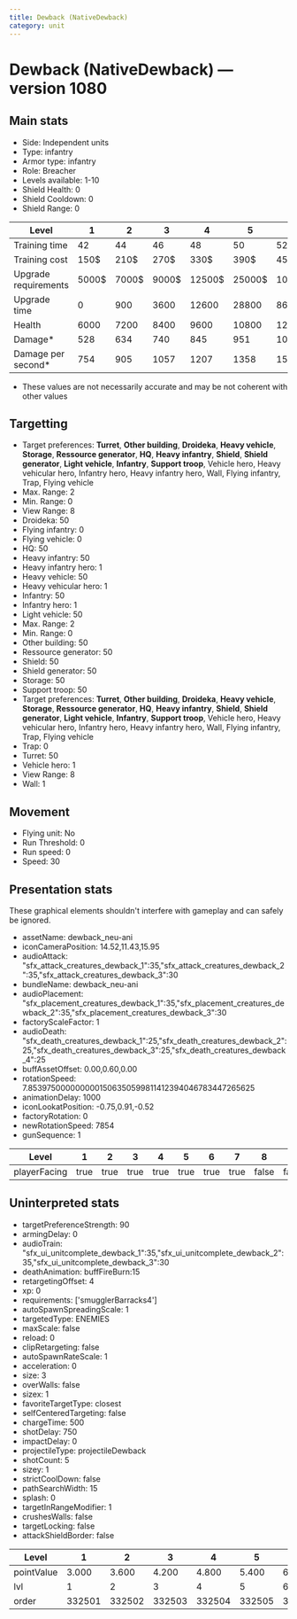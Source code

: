 ```yaml
---
title: Dewback (NativeDewback)
category: unit
---
```


# Dewback (NativeDewback) — version 1080

## Main stats

  * Side: Independent units
  * Type: infantry
  * Armor type: infantry
  * Role: Breacher
  * Levels available: 1-10
  * Shield Health: 0
  * Shield Cooldown: 0
  * Shield Range: 0

|Level               |1    |2    |3    |4     |5     |6      |7      |8      |9       |10      |
|--------------------|-----|-----|-----|------|------|-------|-------|-------|--------|--------|
|Training time       |42   |44   |46   |48    |50    |52     |54     |56     |58      |60      |
|Training cost       |150$ |210$ |270$ |330$  |390$  |450$   |510$   |570$   |630$    |690$    |
|Upgrade requirements|5000$|7000$|9000$|12500$|25000$|100000$|160000$|320000$|1000000$|1750000$|
|Upgrade time        |0    |900  |3600 |12600 |28800 |86400  |172800 |302400 |432000  |691200  |
|Health              |6000 |7200 |8400 |9600  |10800 |12000  |13200  |14400  |15600   |18000   |
|Damage*             |528  |634  |740  |845   |951   |1056   |1162   |1268   |1373    |1584    |
|Damage per second*  |754  |905  |1057 |1207  |1358  |1508   |1660   |1811   |1961    |2262    |

* These values are not necessarily accurate and may be not coherent with other values

## Targetting

  * Target preferences: **Turret**, **Other building**, **Droideka**, **Heavy vehicle**, **Storage**, **Ressource generator**, **HQ**, **Heavy infantry**, **Shield**, **Shield generator**, **Light vehicle**, **Infantry**, **Support troop**, Vehicle hero, Heavy vehicular hero, Infantry hero, Heavy infantry hero, Wall, Flying infantry, Trap, Flying vehicle
  * Max. Range: 2
  * Min. Range: 0
  * View Range: 8
  * Droideka: 50
  * Flying infantry: 0
  * Flying vehicle: 0
  * HQ: 50
  * Heavy infantry: 50
  * Heavy infantry hero: 1
  * Heavy vehicle: 50
  * Heavy vehicular hero: 1
  * Infantry: 50
  * Infantry hero: 1
  * Light vehicle: 50
  * Max. Range: 2
  * Min. Range: 0
  * Other building: 50
  * Ressource generator: 50
  * Shield: 50
  * Shield generator: 50
  * Storage: 50
  * Support troop: 50
  * Target preferences: **Turret**, **Other building**, **Droideka**, **Heavy vehicle**, **Storage**, **Ressource generator**, **HQ**, **Heavy infantry**, **Shield**, **Shield generator**, **Light vehicle**, **Infantry**, **Support troop**, Vehicle hero, Heavy vehicular hero, Infantry hero, Heavy infantry hero, Wall, Flying infantry, Trap, Flying vehicle
  * Trap: 0
  * Turret: 50
  * Vehicle hero: 1
  * View Range: 8
  * Wall: 1

## Movement

  * Flying unit: No
  * Run Threshold: 0
  * Run speed: 0
  * Speed: 30

## Presentation stats

These graphical elements shouldn't interfere with gameplay and can safely be ignored.

  * assetName: dewback_neu-ani
  * iconCameraPosition: 14.52,11.43,15.95
  * audioAttack: "sfx_attack_creatures_dewback_1":35,"sfx_attack_creatures_dewback_2":35,"sfx_attack_creatures_dewback_3":30
  * bundleName: dewback_neu-ani
  * audioPlacement: "sfx_placement_creatures_dewback_1":35,"sfx_placement_creatures_dewback_2":35,"sfx_placement_creatures_dewback_3":30
  * factoryScaleFactor: 1
  * audioDeath: "sfx_death_creatures_dewback_1":25,"sfx_death_creatures_dewback_2":25,"sfx_death_creatures_dewback_3":25,"sfx_death_creatures_dewback_4":25
  * buffAssetOffset: 0.00,0.60,0.00
  * rotationSpeed: 7.8539750000000001506350599811412394046783447265625
  * animationDelay: 1000
  * iconLookatPosition: -0.75,0.91,-0.52
  * factoryRotation: 0
  * newRotationSpeed: 7854
  * gunSequence: 1

|Level       |1   |2   |3   |4   |5   |6   |7   |8    |9    |10   |
|------------|----|----|----|----|----|----|----|-----|-----|-----|
|playerFacing|true|true|true|true|true|true|true|false|false|false|

## Uninterpreted stats

  * targetPreferenceStrength: 90
  * armingDelay: 0
  * audioTrain: "sfx_ui_unitcomplete_dewback_1":35,"sfx_ui_unitcomplete_dewback_2":35,"sfx_ui_unitcomplete_dewback_3":30
  * deathAnimation: buffFireBurn:15
  * retargetingOffset: 4
  * xp: 0
  * requirements: ['smugglerBarracks4']
  * autoSpawnSpreadingScale: 1
  * targetedType: ENEMIES
  * maxScale: false
  * reload: 0
  * clipRetargeting: false
  * autoSpawnRateScale: 1
  * acceleration: 0
  * size: 3
  * overWalls: false
  * sizex: 1
  * favoriteTargetType: closest
  * selfCenteredTargeting: false
  * chargeTime: 500
  * shotDelay: 750
  * impactDelay: 0
  * projectileType: projectileDewback
  * shotCount: 5
  * sizey: 1
  * strictCoolDown: false
  * pathSearchWidth: 15
  * splash: 0
  * targetInRangeModifier: 1
  * crushesWalls: false
  * targetLocking: false
  * attackShieldBorder: false

|Level     |1     |2     |3     |4     |5     |6     |7     |8     |9     |10    |
|----------|------|------|------|------|------|------|------|------|------|------|
|pointValue|3.000 |3.600 |4.200 |4.800 |5.400 |6.000 |6.600 |7.200 |7.800 |9.000 |
|lvl       |1     |2     |3     |4     |5     |6     |7     |8     |9     |10    |
|order     |332501|332502|332503|332504|332505|332506|332507|332508|332509|332510|

